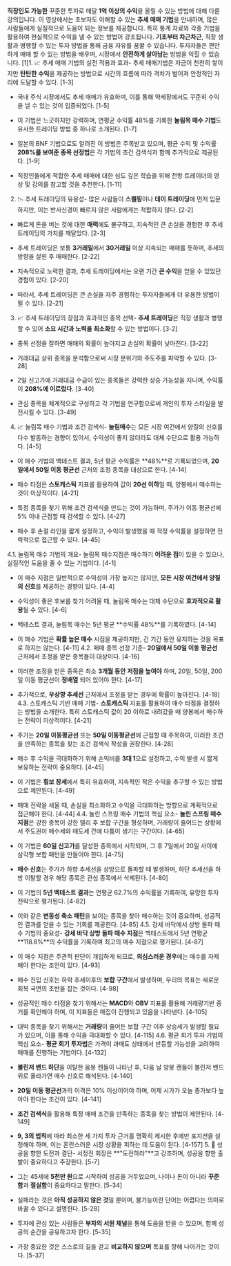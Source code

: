 **직장인도 가능한** 꾸준한 투자로 매달 **1억 이상의 수익**을 올릴 수 있는 방법에 대해 다룬 강의입니다. 이 영상에서는 초보자도 이해할 수 있는 **추세 매매 기법**을 안내하며, 많은 사람들에게 실질적으로 도움이 되는 정보를 제공합니다. 특히 통계 자료와 각종 기법을 활용하여 현실적으로 수익을 낼 수 있는 방법이 강조됩니다. **기초부터 차근차근**, 직장 생활과 병행할 수 있는 투자 방법을 통해 금융 자유를 꿈꿀 수 있습니다. 투자자들은 편안하게 매매 할 수 있는 방법을 배우며, 시장에서 **안전하게 살아남는** 방법을 익힐 수 있습니다. [1]1. 📈 추세 매매 기법의 실전 적용과 효과- 추세 매매기법은 자금이 천천히 쌓이지만 **탄탄한 수익**을 제공하는 방법으로 시간의 흐름에 따라 격차가 벌어져 안정적인 자리에 도달할 수 있다. [1-3]
    
- 국내 주식 시장에서도 추세 매매가 유효하며, 이를 통해 약세장에서도 꾸준히 수익을 낼 수 있는 것이 입증되었다. [1-5]
    
- 이 기법은 느긋하지만 강력하며, 연평균 수익률 48%를 기록한 **눌림목 매수 기법**도 유사한 트레이딩 방법 중 하나로 소개된다. [1-7]
    
- 일본의 BNF 기법으로도 알려진 이 방법은 주목받고 있으며, 평균 수익 및 수익률 **208%를 보여준 종목 선정법**은 각 기법의 조건 검색식과 함께 추가적으로 제공된다. [1-9]
    
- 직장인들에게 적합한 추세 매매에 대한 심도 깊은 학습을 위해 전항 트레이더의 영상 및 강의를 참고할 것을 추천한다. [1-11]
    

2. 📉 추세 트레이딩의 유용성- 많은 사람들이 **스켈핑**이나 **데이 트레이딩**에 먼저 입문하지만, 이는 반사신경이 빠르지 않은 사람에게는 적합하지 않다. [2-2]
    
- 빠르게 돈을 버는 것에 대한 **매력**에도 불구하고, 지속적인 큰 손실을 경험한 후 추세 트레이딩의 가치를 깨달았다. [2-3]
    
- 추세 트레이딩은 보통 **3거래일**에서 **30거래일** 이상 지속되는 매매를 뜻하며, 추세의 방향을 살핀 후 매매한다. [2-22]
    
- 지속적으로 노력한 결과, 추세 트레이딩에서는 오랜 기간 **큰 수익**을 얻을 수 있었던 경험이 있다. [2-20]
    
- 따라서, 추세 트레이딩은 큰 손실을 자주 경험하는 투자자들에게 더 유용한 방법이 될 수 있다. [2-21]
    

3. 📈 추세 트레이딩의 장점과 효과적인 종목 선택- **추세 트레이딩**은 직장 생활과 병행할 수 있어 **소요 시간과 노력을 최소화**할 수 있는 방법이다. [3-2]
    
- 종목 선정을 잘하면 매매의 확률이 높아지고 손실의 확률이 낮아진다. [3-22]
    
- 거래대금 상위 종목을 분석함으로써 시장 분위기와 주도주를 파악할 수 있다. [3-28]
    
- 2일 신고가에 거래대금 수급이 있는 종목들은 강력한 상승 가능성을 지니며, 수익률이 **208%에 이르렀다**. [3-40]
    
- 관심 종목을 체계적으로 구성하고 각 기법을 연구함으로써 개인의 투자 스타일을 발전시킬 수 있다. [3-49]
    

4. 📈 눌림목 매수 기법과 조건 검색식- **눌림매수**는 모든 시장 여건에서 양질의 신호를 다수 발동하는 경향이 있어서, 수익성이 좋지 않더라도 대체 수단으로 활용 가능하다. [4-5]
    
- 이 매수 기법의 백테스트 결과, 5년 평균 수익률은 **48%**로 기록되었으며, **20일에서 50일 이동 평균선** 근처의 조정 종목을 대상으로 한다. [4-14]
    
- 매수 타점은 **스토캐스틱** 지표를 활용하여 값이 **20선 이하**일 때, 양봉에서 매수하는 것이 이상적이다. [4-21]
    
- 특정 종목을 찾기 위해 조건 검색식을 만드는 것이 가능하며, 주가가 이동 평균선에 5% 이내 근접할 때 검색할 수 있다. [4-27]
    
- 매수 후 손절 라인을 짧게 설정하고, 수익이 발생했을 때 적정 수익률을 설정하면 전략적으로 접근할 수 있다. [4-45]
    
4.1. 눌림목 매수 기법의 개요- 눌림목 매수지점은 매수하기 **어려운 점**이 있을 수 있으나, 실질적인 도움을 줄 수 있는 기법이다. [4-1]
    
- 이 매수 지점은 일반적으로 수익성이 가장 높지는 않지만, **모든 시장 여건에서 양질의 신호**를 제공하는 경향이 있다. [4-4]
    
- 수익성이 좋은 후보를 찾기 어려울 때, 눌림목 매수는 대체 수단으로 **효과적으로 활용**될 수 있다. [4-6]
    
- 백테스트 결과, 눌림목 매수는 5년 평균 **수익률 48%**를 기록하였다. [4-14]
    
- 이 매수 기법은 **확률 높은 매수** 시점을 제공하지만, 긴 기간 동안 유지하는 것을 목표로 하지는 않는다. [4-11]
    4.2. 매매 종목 선정 기준- **20일에서 50일 이동 평균선** 근처에서 조정을 받은 종목들이 대상이다. [4-16]
    
- 이러한 조정을 받은 종목은 최소 **3개월 동안 저점을 높여야** 하며, 20일, 50일, 200일 이동 평균선이 **정배열** 되어 있어야 한다. [4-17]
    
- 추가적으로, **우상향 추세선** 근처에서 조정을 받는 경우에 확률이 높아진다. [4-18]
    4.3. 스토캐스틱 기반 매매 기법- **스토캐스틱** 지표를 활용하여 매수 타점을 결정하는 방법을 소개한다. 특히 스토캐스틱 값이 20 이하로 내려갔을 때 양봉에서 매수하는 전략이 이상적이다. [4-21]
    
- 주가는 **20일 이동평균선** 또는 **50일 이동평균선**에 근접할 때 주목하여, 이러한 조건을 만족하는 종목을 찾는 조건 검색식 작성을 권장한다. [4-28]
    
- 매수 후 수익을 극대화하기 위해 손익비를 **3대 1**으로 설정하고, 수익 발생 시 짧게 보유하는 전략이 중요하다. [4-45]
    
- 이 기법은 **횡보 장세**에서 특히 유효하여, 지속적인 작은 수익을 추구할 수 있는 방법으로 제안된다. [4-49]
    
- 매매 전략을 세울 때, 손실을 최소화하고 수익을 극대화하는 방향으로 계획적으로 접근해야 한다. [4-44]
    4.4. 눌린 스프링 매수 기법의 핵심 요소- **눌린 스프링 매수 지점**은 강한 종목이 강한 랠리 후 보합 구간을 형성하며, 거래량이 줄어드는 상황에서 주도권이 매수세와 매도세 간에 다툼이 생기는 구간이다. [4-65]
    
- 이 기법은 **60일 신고가**를 달성한 종목에서 시작되며, 그 후 7일에서 20일 사이에 삼각형 보합 패턴을 만들어야 한다. [4-75]
    
- **매수 신호**는 주가가 하향 추세선을 상방으로 돌파할 때 발생하며, 하단 추세선을 하방 이탈할 경우 해당 종목은 관심 종목에서 삭제된다. [4-80]
    
- 이 기법의 **5년 백테스트 결과**는 연평균 62.7%의 수익률을 기록하여, 유망한 투자 전략으로 평가된다. [4-82]
    
- 이와 같은 **변동성 축소 패턴**을 보이는 종목을 찾아 매수하는 것이 중요하며, 성공적인 결과를 얻을 수 있는 기회를 제공한다. [4-85]
    4.5. 강세 바닥에서 상방 돌파 매수 기법의 중요성- **강세 바닥 상방 돌파 매수 지점**은 백테스트에서 5년 연평균 **118.8%**의 수익률을 기록하여 최고의 매수 지점으로 평가된다. [4-87]
    
- 이 매수 지점은 주관적 판단이 개입하게 되므로, **의심스러운 경우**에는 매수를 자제해야 한다는 조언이 있다. [4-93]
    
- 매수 진입 신호는 하락 추세이후의 **보합 구간**에서 발생하며, 우리의 목표는 새로운 회복 국면의 초반을 잡는 것이다. [4-98]
    
- 성공적인 매수 타점을 찾기 위해서는 **MACD**와 **OBV** 지표를 활용해 거래량기반 증거를 확인해야 하며, 이 지표들은 매집이 진행되고 있음을 나타낸다. [4-105]
    
- 대박 종목을 찾기 위해서는 **거래량**이 줄어든 보합 구간 이후 상승세가 발생할 필요가 있으며, 이를 통해 수익을 극대화할 수 있다. [4-115]
    4.6. 평균 회기 투자 기법의 핵심 요소- **평균 회기 투자법**은 가격이 과매도 상태에서 반등할 가능성을 고려하여 매매를 진행하는 기법이다. [4-132]
    
- **볼린저 밴드 하단**을 이탈한 음봉 캔들이 나타난 후, 다음 날 양봉 캔들이 볼린저 밴드 위로 올라가면 매수 신호로 해석된다. [4-140]
    
- **20일 이동 평균선**과의 이격은 10% 이상이어야 하며, 어제 시가가 오늘 종가보다 높아야 한다는 조건이 있다. [4-141]
    
- **조건 검색식**을 활용해 특정 매매 조건을 만족하는 종목을 찾는 방법이 제안된다. [4-149]
    
- **9, 3의 법칙**에 따라 최소한 세 가지 투자 근거를 명확히 제시한 후에만 포지션을 설정해야 하며, 이는 혼란스러운 시장 상황을 피하는 데 도움이 된다. [4-157]
    5. 🚀 성공을 향한 도전과 결단- 서정진 회장은 **"도전하라"**고 강조하며, 성공을 향한 출발이 중요하다고 주장한다. [5-7]
    
- 그는 45세에 **5천만 원**으로 시작하여 성공을 거두었으며, 나이나 돈이 아니라 **꾸준함**과 **절실함**이 중요하다고 말한다. [5-34]
    
- 실패라는 것은 **아직 성공하지 않은 것**일 뿐이며, 불가능이란 단어는 어렵다는 의미로 바꿀 수 있다고 설명한다. [5-28]
    
- 투자에 관심 있는 사람들은 **부자의 서원 채널**을 통해 도움을 받을 수 있으며, 함께 성공의 순간을 공유하고자 한다. [5-35]
    
- 가장 중요한 것은 스스로의 길을 걷고 **비교하지 않으며** 목표를 향해 나아가는 것이다. [5-37]

